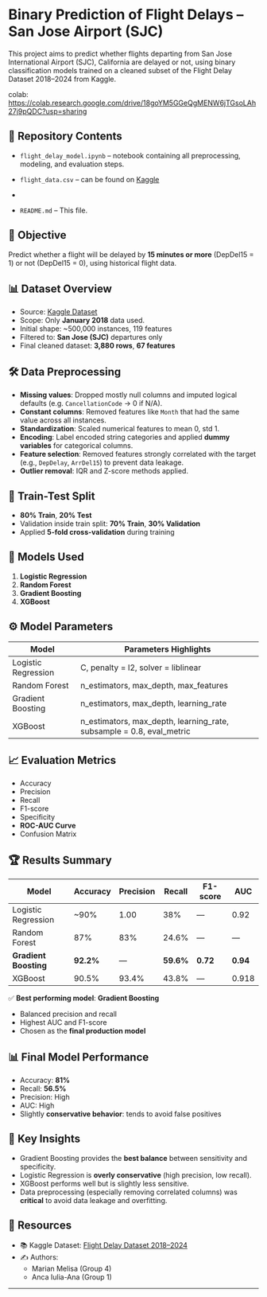 # Binary Prediction of Flight Delays – San Jose Airport (SJC)
This project aims to predict whether flights departing from San Jose International Airport (SJC), California are delayed or not, using binary classification models trained on a cleaned subset of the Flight Delay Dataset 2018–2024 from Kaggle.



colab: https://colab.research.google.com/drive/18goYM5GGeQgMENW6jTGsoLAh27j9pQDC?usp=sharing






## 📁 Repository Contents

- `flight_delay_model.ipynb` – notebook containing all preprocessing, modeling, and evaluation steps.
- `flight_data.csv` –  can be found on [Kaggle](https://www.kaggle.com/datasets/shubhamsingh42/flight-delay-dataset-2018-2024/data?select=flight_data_2018_2024.csv)

- 
- `README.md` – This file.

## 🎯 Objective

Predict whether a flight will be delayed by **15 minutes or more** (DepDel15 = 1) or not (DepDel15 = 0), using historical flight data.

## 📊 Dataset Overview

- Source: [Kaggle Dataset](https://www.kaggle.com/datasets/shubhamsingh42/flight-delay-dataset-2018-2024)
- Scope: Only **January 2018** data used.
- Initial shape: ~500,000 instances, 119 features
- Filtered to: **San Jose (SJC)** departures only
- Final cleaned dataset: **3,880 rows**, **67 features**

## 🛠️ Data Preprocessing

- **Missing values**: Dropped mostly null columns and imputed logical defaults (e.g. `CancellationCode` → 0 if N/A).
- **Constant columns**: Removed features like `Month` that had the same value across all instances.
- **Standardization**: Scaled numerical features to mean 0, std 1.
- **Encoding**: Label encoded string categories and applied **dummy variables** for categorical columns.
- **Feature selection**: Removed features strongly correlated with the target (e.g., `DepDelay`, `ArrDel15`) to prevent data leakage.
- **Outlier removal**: IQR and Z-score methods applied.

## 🧪 Train-Test Split

- **80% Train**, **20% Test**
- Validation inside train split: **70% Train**, **30% Validation**
- Applied **5-fold cross-validation** during training

## 🤖 Models Used

1. **Logistic Regression**
2. **Random Forest**
3. **Gradient Boosting**
4. **XGBoost**

## ⚙️ Model Parameters

| Model               | Parameters Highlights                                                  |
|--------------------|--------------------------------------------------------------------------|
| Logistic Regression| C, penalty = l2, solver = liblinear                                      |
| Random Forest       | n_estimators, max_depth, max_features                                    |
| Gradient Boosting   | n_estimators, max_depth, learning_rate                                   |
| XGBoost             | n_estimators, max_depth, learning_rate, subsample = 0.8, eval_metric     |

## 📈 Evaluation Metrics

- Accuracy  
- Precision  
- Recall  
- F1-score  
- Specificity  
- **ROC-AUC Curve**
- Confusion Matrix

## 🏆 Results Summary

| Model             | Accuracy | Precision | Recall | F1-score | AUC  |
|------------------|----------|-----------|--------|----------|------|
| Logistic Regression | ~90%     | 1.00      | 38%    | —        | 0.92 |
| Random Forest     | 87%      | 83%       | 24.6%  | —        | —    |
| **Gradient Boosting** | **92.2%**  | —         | **59.6%**| **0.72**   | **0.94** |
| XGBoost           | 90.5%    | 93.4%     | 43.8%  | —        | 0.918|

✅ **Best performing model**: **Gradient Boosting**
- Balanced precision and recall
- Highest AUC and F1-score
- Chosen as the **final production model**

## 📊 Final Model Performance

- Accuracy: **81%**
- Recall: **56.5%**
- Precision: High
- AUC: High
- Slightly **conservative behavior**: tends to avoid false positives

## 📌 Key Insights

- Gradient Boosting provides the **best balance** between sensitivity and specificity.
- Logistic Regression is **overly conservative** (high precision, low recall).
- XGBoost performs well but is slightly less sensitive.
- Data preprocessing (especially removing correlated columns) was **critical** to avoid data leakage and overfitting.

## 🔗 Resources

- 📚 Kaggle Dataset: [Flight Delay Dataset 2018–2024](https://www.kaggle.com/datasets/shubhamsingh42/flight-delay-dataset-2018-2024)
- ✍️ Authors:
  - Marian Melisa (Group 4)
  - Anca Iulia-Ana (Group 1)

---
